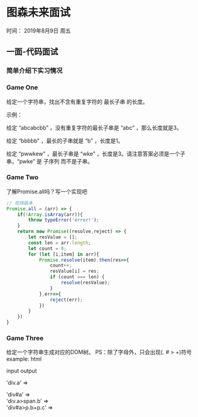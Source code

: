 # 图森未来面试
时间： 2019年8月9日 周五

## 一面-代码面试
### 简单介绍下实习情况

### Game One

给定一个字符串，找出不含有重复字符的 最长子串 的长度。

示例：

给定 “abcabcbb” ，没有重复字符的最长子串是 “abc” ，那么长度就是3。

给定 “bbbbb” ，最长的子串就是 “b” ，长度是1。

给定 “pwwkew” ，最长子串是 “wke” ，长度是3。请注意答案必须是一个子串，“pwke” 是 子序列 而不是子串。

### Game Two

了解Promise.all吗？写一个实现吧
```javascript
// 现场版本
Promise.all = (arr) => {
    if(!Array.isArray(arr)){
        throw typeError('error!');
    }
    return new Promise((resolve,reject) => {
        let resValue = [];
        const len = arr.length;
        let count = 0;
        for (let [i,item] in arr){
            Promise.resolve(item).then(res=>{
                count++;
                resValue[i] = res;
                if (count === len) {
                    resolve(resValue);
                }
            },err=>{
                reject(err);
            })
        }
    })
}
```

### Game Three

给定一个字符串生成对应的DOM树。
PS：除了字母外，只会出现(. # > +)符号
example:
html

 input                 output
 
'div.a' =>        <div class="a"></div>
'div#a' =>        <div id="a"></div>
'div.a>span.b' =>  <div class="a"><span class="b"></span></div>
'div#a>p.b+p.c' => <div id="a">
                    <p class="b"></p>
                    <p class="c"></p>
                  </div>
         